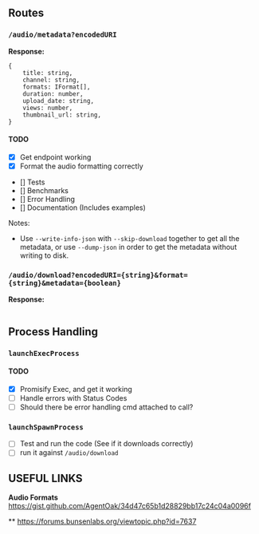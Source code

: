 ## Routes

### `/audio/metadata?encodedURI`

**Response:**
```
{
    title: string,
    channel: string,
    formats: IFormat[],
    duration: number,
    upload_date: string,
    views: number,
    thumbnail_url: string,
}
```

#### TODO
- [X] Get endpoint working
- [X] Format the audio formatting correctly
- [] Tests
- [] Benchmarks
- [] Error Handling
- [] Documentation (Includes examples)

Notes:
- Use `--write-info-json` with `--skip-download` together to get all the metadata, or use `--dump-json` in order to get the metadata without writing to disk. 

### `/audio/download?encodedURI={string}&format={string}&metadata={boolean}`

**Response:**
```

```

## Process Handling

### `launchExecProcess`

#### TODO
- [X] Promisify Exec, and get it working
- [ ] Handle errors with Status Codes
- [ ] Should there be error handling cmd attached to call?

### `launchSpawnProcess`
- [ ] Test and run the code (See if it downloads correctly)
- [ ] run it against `/audio/download`

## USEFUL LINKS

**Audio Formats**
https://gist.github.com/AgentOak/34d47c65b1d28829bb17c24c04a0096f

**
https://forums.bunsenlabs.org/viewtopic.php?id=7637